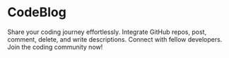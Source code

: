 # CodeBlog
Share your coding journey effortlessly. Integrate GitHub repos, post, comment, delete, and write descriptions. Connect with fellow developers. Join the coding community now!
